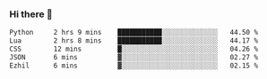 ### Hi there 👋

<!--
**gustavkrist/gustavkrist** is a ✨ _special_ ✨ repository because its `README.md` (this file) appears on your GitHub profile.

Here are some ideas to get you started:

- 🔭 I’m currently working on ...
- 🌱 I’m currently learning ...
- 👯 I’m looking to collaborate on ...
- 🤔 I’m looking for help with ...
- 💬 Ask me about ...
- 📫 How to reach me: ...
- 😄 Pronouns: ...
- ⚡ Fun fact: ...
-->

<!--START_SECTION:waka-->

```txt
Python     2 hrs 9 mins    ███████████░░░░░░░░░░░░░░   44.50 %
Lua        2 hrs 8 mins    ███████████░░░░░░░░░░░░░░   44.17 %
CSS        12 mins         █░░░░░░░░░░░░░░░░░░░░░░░░   04.26 %
JSON       6 mins          ▓░░░░░░░░░░░░░░░░░░░░░░░░   02.27 %
Ezhil      6 mins          ▓░░░░░░░░░░░░░░░░░░░░░░░░   02.15 %
```

<!--END_SECTION:waka-->
